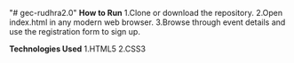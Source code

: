 "# gec-rudhra2.0" 
**How to Run**
1.Clone or download the repository.
2.Open index.html in any modern web browser.
3.Browse through event details and use the registration form to sign up.

**Technologies Used**
1.HTML5
2.CSS3

